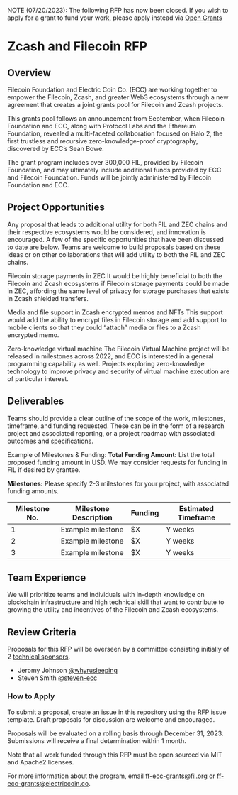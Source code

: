 NOTE (07/20/2023): The following RFP has now been closed. If you wish to apply for a grant to fund your work, please apply instead via [Open Grants](https://github.com/filecoin-project/devgrants/issues/new?assignees=smagdali%2C+ErinOCon&labels=Open+Grant&projects=&template=open-grant-application.md&title=)

# Zcash and Filecoin RFP

## Overview

Filecoin Foundation and Electric Coin Co. (ECC) are working together to empower the Filecoin, Zcash, and greater Web3 ecosystems through a new agreement that creates a joint grants pool for Filecoin and Zcash projects.

This grants pool follows an announcement from September, when Filecoin Foundation and ECC, along with Protocol Labs and the Ethereum Foundation, revealed a multi-faceted collaboration focused on Halo 2, the first trustless and recursive zero-knowledge-proof cryptography, discovered by ECC’s Sean Bowe.

The grant program includes over 300,000 FIL, provided by Filecoin Foundation, and may ultimately include additional funds provided by ECC and Filecoin Foundation. Funds will be jointly administered by Filecoin Foundation and ECC.

## Project Opportunities

Any proposal that leads to additional utility for both FIL and ZEC chains and their respective ecosystems would be considered, and innovation is encouraged. A few of the specific opportunities that have been discussed to date are below. Teams are welcome to build proposals based on these ideas or on other collaborations that will add utility to both the FIL and ZEC chains.

Filecoin storage payments in ZEC
It would be highly beneficial to both the Filecoin and Zcash ecosystems if Filecoin storage payments could be made in ZEC, affording the same level of privacy for storage purchases that exists in Zcash shielded transfers.

Media and file support in Zcash encrypted memos and NFTs
This support would add the ability to encrypt files in Filecoin storage and add support to mobile clients so that they could “attach” media or files to a Zcash encrypted memo. 

Zero-knowledge virtual machine
The Filecoin Virtual Machine project will be released in milestones across 2022, and ECC is interested in a general programming capability as well. Projects exploring zero-knowledge technology to improve privacy and security of virtual machine execution are of particular interest.

## Deliverables

Teams should provide a clear outline of the scope of the work, milestones, timeframe, and funding requested. These can be in the form of a research project and associated reporting, or a project roadmap with associated outcomes and specifications.

Example of Milestones & Funding:
**Total Funding Amount:** List the total proposed funding amount in USD. We may consider requests for funding in FIL if desired by grantee.

**Milestones:**
Please specify 2-3 milestones for your project, with associated funding amounts. 

| Milestone No. | Milestone Description | Funding | Estimated Timeframe |
| ------------- | --------------------- | ------- | ------------------- |
| 1             | Example milestone     | $X      | Y weeks             |
| 2             | Example milestone     | $X      | Y weeks             |
| 3             | Example milestone     | $X      | Y weeks             |

## Team Experience

We will prioritize teams and individuals with in-depth knowledge on blockchain infrastructure and high technical skill that want to contribute to growing the utility and incentives of the Filecoin and Zcash ecosystems.

## Review Criteria

Proposals for this RFP will be overseen by a committee consisting initially of 2 [technical sponsors](https://github.com/filecoin-project/devgrants/blob/master/technical-sponsors.md).

- Jeromy Johnson [@whyrusleeping](https://github.com/whyrusleeping)
- Steven Smith [@steven-ecc](https://github.com/steven-ecc)

### How to Apply

To submit a proposal, create an issue in this repository using the RFP issue template. Draft proposals for discussion are welcome and encouraged.

Proposals will be evaluated on a rolling basis through December 31, 2023. Submissions will receive a final determination within 1 month. 

Note that all work funded through this RFP must be open sourced via MIT and Apache2 licenses.

For more information about the program, email ff-ecc-grants@fil.org or ff-ecc-grants@electriccoin.co.

